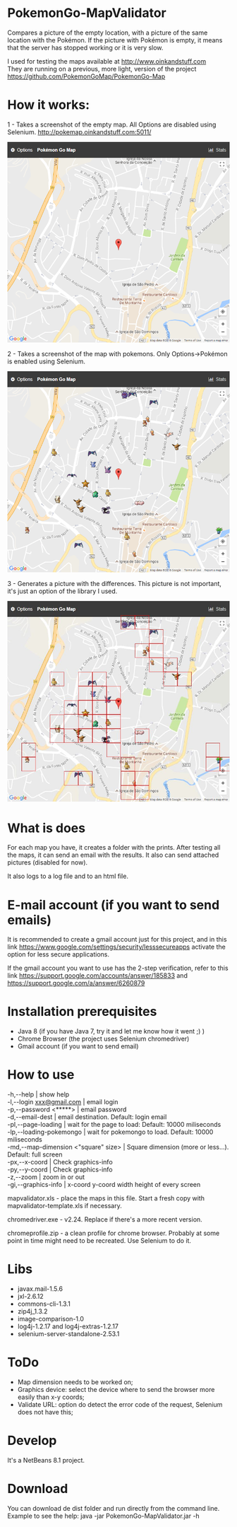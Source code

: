 # PokemonGo-MapValidator

Compares a picture of the empty location, with a picture of the same location with the Pokémon.
If the picture with Pokémon is empty, it means that the server has stopped working or it is very slow.

I used for testing the maps available at http://www.oinkandstuff.com  
They are running on a previous, more light, version of the project https://github.com/PokemonGoMap/PokemonGo-Map


# How it works:

1 - Takes a screenshot of the empty map. All Options are disabled using Selenium.
http://pokemap.oinkandstuff.com:5011/

![without Pokémon](/images/semPokemongos.png)


2 - Takes a screenshot of the map with pokemons. Only Options->Pokémon is enabled using Selenium.

![with Pokémon](/images/comPokemongos.png)


3 - Generates a picture with the differences. This picture is not important, it's just an option of the library I used.

![result](/images/vila-real.jpg)


# What is does

For each map you have, it creates a folder with the prints.
After testing all the maps, it can send an email with the results. It also can send attached pictures (disabled for now).

It also logs to a log file and to an html file.

# E-mail account (if you want to send emails)

It is recommended to create a gmail account just for this project, and in this link
https://www.google.com/settings/security/lesssecureapps
activate the option for less secure applications.

If the gmail account you want to use has the 2-step verification, refer to this link https://support.google.com/accounts/answer/185833 and https://support.google.com/a/answer/6260879

# Installation prerequisites
 - Java 8 (if you have Java 7, try it and let me know how it went ;) )  
 - Chrome Browser (the project uses Selenium chromedriver)  
 - Gmail account (if you want to send email)  

# How to use
 -h,--help | show help  
 -l,--login <xxx@gmail.com> | email login  
 -p,--password <*****> | email password  
 -d,--email-dest <email> | email destination. Default: login email  
 -pl,--page-loading <value ms> | wait for the page to load: Default: 10000 miliseconds  
 -lp,--loading-pokemongo <value ms> | wait for pokemongo to load. Default: 10000 miliseconds  
 -md,--map-dimension <"square" size> | Square dimension (more or less...). Default: full screen  
 -px,--x-coord <position x> | Check graphics-info  
 -py,--y-coord <position y> | Check graphics-info  
 -z,--zoom <units or negative units> | zoom in or out  
 -gi,--graphics-info | x-coord y-coord width height of every screen  
 
 mapvalidator.xls - place the maps in this file. Start a fresh copy with mapvalidator-template.xls if necessary.
 
 chromedriver.exe - v2.24. Replace if there's a more recent version.
 
 chromeprofile.zip - a clean profile for chrome browser. Probably at some point in time might need to be recreated. Use Selenium to do it.

# Libs
 - javax.mail-1.5.6  
 - jxl-2.6.12  
 - commons-cli-1.3.1  
 - zip4j_1.3.2  
 - image-comparison-1.0  
 - log4j-1.2.17 and log4j-extras-1.2.17  
 - selenium-server-standalone-2.53.1  

# ToDo
 - Map dimension needs to be worked on;  
 - Graphics device: select the device where to send the browser more easily than x-y coords;  
 - Validate URL: option do detect the error code of the request, Selenium does not have this;  

# Develop
It's a NetBeans 8.1 project.

# Download
You can download de dist folder and run directly from the command line.  
Example to see the help: java -jar PokemonGo-MapValidator.jar -h
